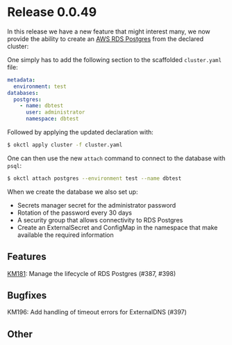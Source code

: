 # Release 0.0.49

In this release we have a new feature that might interest many, we now provide the ability to create an [AWS RDS Postgres](https://aws.amazon.com/rds/postgresql/) from the declared cluster:

One simply has to add the following section to the scaffolded `cluster.yaml` file:

```yaml
metadata:
  environment: test
databases:
  postgres:
    - name: dbtest
      user: administrator
      namespace: dbtest
```

Followed by applying the updated declaration with:

```bash
$ okctl apply cluster -f cluster.yaml
```

One can then use the new `attach` command to connect to the database with `psql`:

```bash
$ okctl attach postgres --environment test --name dbtest
```

When we create the database we also set up:

- Secrets manager secret for the administrator password
- Rotation of the password every 30 days
- A security group that allows connectivity to RDS Postgres
- Create an ExternalSecret and ConfigMap in the namespace that make available the required information


## Features

[KM181](https://trello.com/c/cpYEtRuD/181-manage-the-lifecycle-of-rds-postgres-from-okctl): Manage the lifecycle of RDS Postgres (#387, #398)

## Bugfixes
KM196: Add handling of timeout errors for ExternalDNS (#397)

## Other
